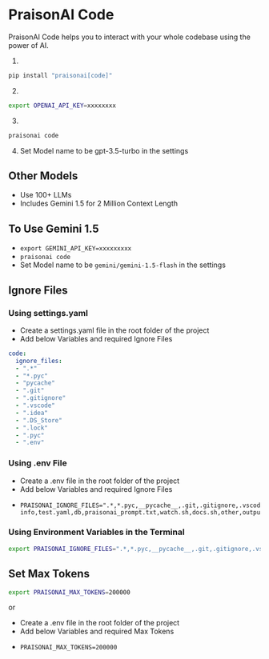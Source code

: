 # PraisonAI Code

PraisonAI Code helps you to interact with your whole codebase using the power of AI.

1. 
```bash
pip install "praisonai[code]"
```

2. 
```bash
export OPENAI_API_KEY=xxxxxxxx
```

3. 
```bash
praisonai code
```

4. Set Model name to be gpt-3.5-turbo in the settings 


## Other Models

* Use 100+ LLMs
* Includes Gemini 1.5 for 2 Million Context Length

## To Use Gemini 1.5

* ```export GEMINI_API_KEY=xxxxxxxxx```
* ```praisonai code```
* Set Model name to be ```gemini/gemini-1.5-flash``` in the settings

## Ignore Files

### Using settings.yaml

* Create a settings.yaml file in the root folder of the project
* Add below Variables and required Ignore Files

```yaml
code:
  ignore_files:
  - ".*"
  - "*.pyc"
  - "pycache"
  - ".git"
  - ".gitignore"
  - ".vscode"
  - ".idea"
  - ".DS_Store"
  - ".lock"
  - ".pyc"
  - ".env"
```

### Using .env File

* Create a .env file in the root folder of the project
* Add below Variables and required Ignore Files
* ```
  PRAISONAI_IGNORE_FILES=".*,*.pyc,__pycache__,.git,.gitignore,.vscode,.idea,.DS_Store,*.lock,.env,docs,tests,test,tmp,temp,*.txt,*.md,*.json,*.csv,*.tsv,public,*.sql,*.sqlite,*.db,*.db3,*.sqlite3,*.log,*.zip,*.gz,*.tar,*.rar,*.7z,*.pdf,*.jpg,*.jpeg,*.png,*.gif,*.svg,cookbooks,assets,dist,build,node_modules,venv,crewAI,.cache,*.__pycache__,*chroma.sqlite3,test/,dist/,praisonAI.egg-info,test.yaml,db,praisonai_prompt.txt,watch.sh,docs.sh,other,output,*.chainlit,.files,site,flagged,*public,threads.db,trained_agents_data.pkl,.pytest_cache"
  ```

### Using Environment Variables in the Terminal

```bash
export PRAISONAI_IGNORE_FILES=".*,*.pyc,__pycache__,.git,.gitignore,.vscode,.idea,.DS_Store,*.lock,.env,docs,tests,test,tmp,temp,*.txt,*.md,*.json,*.csv,*.tsv,public,*.sql,*.sqlite,*.db,*.db3,*.sqlite3,*.log,*.zip,*.gz,*.tar,*.rar,*.7z,*.pdf,*.jpg,*.jpeg,*.png,*.gif,*.svg,cookbooks,assets,dist,build,node_modules,venv,crewAI,.cache,*.__pycache__,*chroma.sqlite3,test/,dist/,praisonAI.egg-info,test.yaml,db,praisonai_prompt.txt,watch.sh,docs.sh,other,output,*.chainlit,.files,site,flagged,*public,threads.db,trained_agents_data.pkl,.pytest_cache"
```

## Set Max Tokens

```bash
export PRAISONAI_MAX_TOKENS=200000
```

or 

* Create a .env file in the root folder of the project
* Add below Variables and required Max Tokens
* ```
  PRAISONAI_MAX_TOKENS=200000
  ```